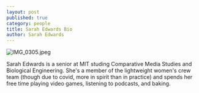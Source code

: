 ```yaml
---
layout: post
published: true
category: people
title: Sarah Edwards Bio
author: Sarah Edwards
---
```


![IMG_0305.jpeg]({{site.baseurl}}/assets/IMG_0305.jpeg)

Sarah Edwards is a senior at MIT studing Comparative Media Studies and Biological Engineering. She's a member of the lightweight women's crew team (though due to covid, more in spirit than in practice) and spends her free time playing video games, listening to podcasts, and baking.
